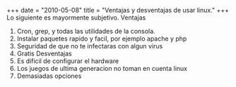 +++
date = "2010-05-08"
title = "Ventajas y desventajas de usar linux."
+++
Lo siguiente es mayormente subjetivo. Ventajas

1. Cron, grep, y todas las utilidades de la consola.
2. Instalar paquetes rapido y facil, por ejemplo apache y php
3. Seguridad de que no te infectaras con algun virus
4. Gratis
Desventajas
1. Es dificil de configurar el hardware
2. Los juegos de ultima generacion no toman en cuenta linux
3. Demasiadas opciones

